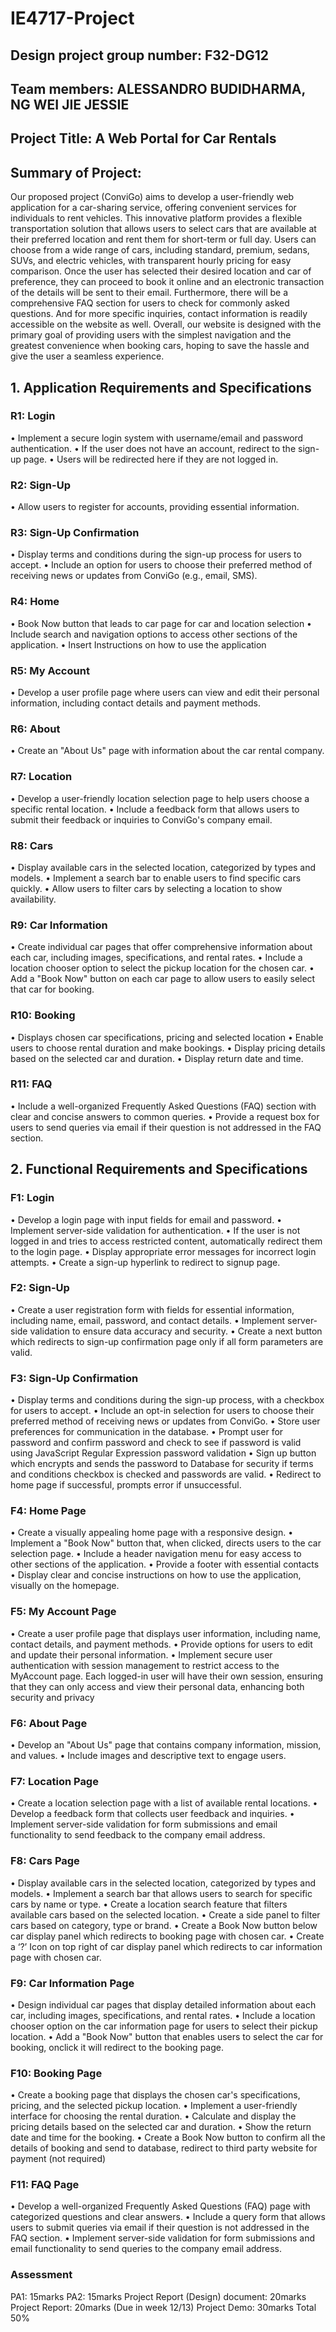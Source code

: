 # IE4717-Project
## Design project group number: F32-DG12
## Team members: ALESSANDRO BUDIDHARMA, NG WEI JIE JESSIE
## Project Title: A Web Portal for Car Rentals
## Summary of Project: 
Our proposed project (ConviGo) aims to develop a user-friendly web application for a car-sharing service, offering convenient services for individuals to rent vehicles. This innovative platform provides a flexible transportation solution that allows users to select cars that are available at their preferred location and rent them for short-term or full day. Users can choose from a wide range of cars, including standard, premium, sedans, SUVs, and electric vehicles, with transparent hourly pricing for easy comparison. Once the user has selected their desired location and car of preference, they can proceed to book it online and an electronic transaction of the details will be sent to their email. Furthermore, there will be a comprehensive FAQ section for users to check for commonly asked questions. And for more specific inquiries, contact information is readily accessible on the website as well. Overall, our website is designed with the primary goal of providing users with the simplest navigation and the greatest convenience when booking cars, hoping to save the hassle and give the user a seamless experience.
 
## 1. Application Requirements and Specifications
### R1: Login
•	Implement a secure login system with username/email and password authentication.
•	If the user does not have an account, redirect to the sign-up page.
•	Users will be redirected here if they are not logged in.

### R2: Sign-Up
•	Allow users to register for accounts, providing essential information.

### R3: Sign-Up Confirmation
•	Display terms and conditions during the sign-up process for users to accept.
•	Include an option for users to choose their preferred method of receiving news or updates from ConviGo (e.g., email, SMS).

### R4: Home 
•	Book Now button that leads to car page for car and location selection
•	Include search and navigation options to access other sections of the application.
•	Insert Instructions on how to use the application

### R5: My Account 
•	Develop a user profile page where users can view and edit their personal information, including contact details and payment methods.

### R6: About 
•	Create an "About Us" page with information about the car rental company.

### R7: Location 
•	Develop a user-friendly location selection page to help users choose a specific rental location.
•	Include a feedback form that allows users to submit their feedback or inquiries to ConviGo's company email.

### R8: Cars 
•	Display available cars in the selected location, categorized by types and models.
•	Implement a search bar to enable users to find specific cars quickly.
•	Allow users to filter cars by selecting a location to show availability.

### R9: Car Information 
•	Create individual car pages that offer comprehensive information about each car, including images, specifications, and rental rates.
•	Include a location chooser option to select the pickup location for the chosen car.
•	Add a "Book Now" button on each car page to allow users to easily select that car for booking.

### R10: Booking 
•	Displays chosen car specifications, pricing and selected location
•	Enable users to choose rental duration and make bookings.
•	Display pricing details based on the selected car and duration.
•	Display return date and time.

### R11: FAQ 
•	Include a well-organized Frequently Asked Questions (FAQ) section with clear and concise answers to common queries.
•	Provide a request box for users to send queries via email if their question is not addressed in the FAQ section.


## 2. Functional Requirements and Specifications 
### F1: Login
•	Develop a login page with input fields for email and password.
•	Implement server-side validation for authentication.
•	If the user is not logged in and tries to access restricted content, automatically redirect them to the login page.
•	Display appropriate error messages for incorrect login attempts.
•	Create a sign-up hyperlink to redirect to signup page.

### F2: Sign-Up
•	Create a user registration form with fields for essential information, including name, email, password, and contact details.
•	Implement server-side validation to ensure data accuracy and security.
•	Create a next button which redirects to sign-up confirmation page only if all form parameters are valid.

### F3: Sign-Up Confirmation
•	Display terms and conditions during the sign-up process, with a checkbox for users to accept.
•	Include an opt-in selection for users to choose their preferred method of receiving news or updates from ConviGo.
•	Store user preferences for communication in the database.
•	Prompt user for password and confirm password and check to see if password is valid using JavaScript Regular Expression password validation
•	Sign up button which encrypts and sends the password to Database for security if terms and conditions checkbox is checked and passwords are valid.
•	Redirect to home page if successful, prompts error if unsuccessful.

### F4: Home Page
•	Create a visually appealing home page with a responsive design.
•	Implement a "Book Now" button that, when clicked, directs users to the car selection page.
•	Include a header navigation menu for easy access to other sections of the application.
•	Provide a footer with essential contacts
•	Display clear and concise instructions on how to use the application, visually on the homepage.

### F5: My Account Page
•	Create a user profile page that displays user information, including name, contact details, and payment methods.
•	Provide options for users to edit and update their personal information.
•	Implement secure user authentication with session management to restrict access to the MyAccount page. Each logged-in user will have their own session, ensuring that they can only access and view their personal data, enhancing both security and privacy

### F6: About Page
•	Develop an "About Us" page that contains company information, mission, and values.
•	Include images and descriptive text to engage users.

### F7: Location Page
•	Create a location selection page with a list of available rental locations.
•	Develop a feedback form that collects user feedback and inquiries.
•	Implement server-side validation for form submissions and email functionality to send feedback to the company email address.

### F8: Cars Page
•	Display available cars in the selected location, categorized by types and models.
•	Implement a search bar that allows users to search for specific cars by name or type.
•	Create a location search feature that filters available cars based on the selected location.
•	Create a side panel to filter cars based on category, type or brand.
•	Create a Book Now button below car display panel which redirects to booking page with chosen car.
•	Create a ‘?’ Icon on top right of car display panel which redirects to car information page with chosen car.

### F9: Car Information Page
•	Design individual car pages that display detailed information about each car, including images, specifications, and rental rates.
•	Include a location chooser option on the car information page for users to select their pickup location.
•	Add a "Book Now" button that enables users to select the car for booking, onclick it will redirect to the booking page.

### F10: Booking Page
•	Create a booking page that displays the chosen car's specifications, pricing, and the selected pickup location.
•	Implement a user-friendly interface for choosing the rental duration.
•	Calculate and display the pricing details based on the selected car and duration.
•	Show the return date and time for the booking.
•	Create a Book Now button to confirm all the details of booking and send to database, redirect to third party website for payment (not required)

### F11: FAQ Page
•	Develop a well-organized Frequently Asked Questions (FAQ) page with categorized questions and clear answers.
•	Include a query form that allows users to submit queries via email if their question is not addressed in the FAQ section.
•	Implement server-side validation for form submissions and email functionality to send queries to the company email address.

### Assessment
PA1: 15marks
PA2: 15marks
Project Report (Design) document: 20marks
Project Report: 20marks (Due in week 12/13)
Project Demo: 30marks
Total 50%


